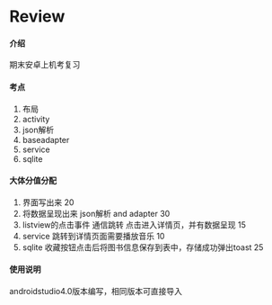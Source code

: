 # Review

#### 介绍
期末安卓上机考复习

#### 考点
1. 布局
2. activity
3. json解析
4. baseadapter
5. service
6. sqlite

#### 大体分值分配
1. 界面写出来  20
2. 将数据呈现出来 json解析 and adapter  30
3. listview的点击事件 通信跳转 点击进入详情页，并有数据呈现    15
4. service 跳转到详情页面需要播放音乐 10
5. sqlite 收藏按钮点击后将图书信息保存到表中，存储成功弹出toast 25

#### 使用说明
androidstudio4.0版本编写，相同版本可直接导入

